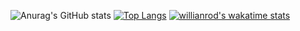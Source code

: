 ![Anurag's GitHub stats](https://github-readme-stats.vercel.app/api?username=luoxuzhi&show_icons=true&theme=material-palenight)
[![Top Langs](https://github-readme-stats.vercel.app/api/top-langs/?username=luoxuzhi&layout=compact&theme=material-palenight)](https://github.com/anuraghazra/github-readme-stats)
[![willianrod's wakatime stats](https://github-readme-stats.vercel.app/api/wakatime?username=luoxuzhi)](https://github.com/anuraghazra/github-readme-stats)



<!--
**luoxuzhi/luoxuzhi** is a ✨ _special_ ✨ repository because its `README.md` (this file) appears on your GitHub profile.

Here are some ideas to get you started:

- 🔭 I’m currently working on ...
- 🌱 I’m currently learning ...
- 👯 I’m looking to collaborate on ...
- 🤔 I’m looking for help with ...
- 💬 Ask me about ...
- 📫 How to reach me: ...
- 😄 Pronouns: ...
- ⚡ Fun fact: ...
-->
